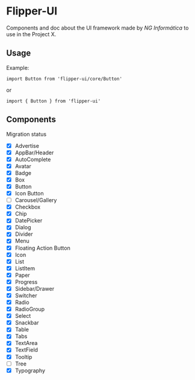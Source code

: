 # Flipper-UI

Components and doc about the UI framework made by *NG Informática* to use in the Project X.

## Usage

Example:

`import Button from 'flipper-ui/core/Button'`

or

`import { Button } from 'flipper-ui'`

## Components

Migration status

- [x] Advertise
- [x] AppBar/Header
- [x] AutoComplete
- [x] Avatar
- [x] Badge
- [x] Box
- [x] Button
- [x] Icon Button
- [ ] Carousel/Gallery
- [x] Checkbox
- [x] Chip
- [x] DatePicker
- [x] Dialog
- [x] Divider
- [x] Menu
- [x] Floating Action Button
- [x] Icon
- [x] List
- [x] ListItem
- [x] Paper
- [x] Progress
- [x] Sidebar/Drawer
- [x] Switcher
- [x] Radio
- [x] RadioGroup
- [x] Select
- [x] Snackbar
- [x] Table
- [x] Tabs
- [x] TextArea
- [x] TextField
- [x] Tooltip
- [ ] Tree
- [x] Typography
